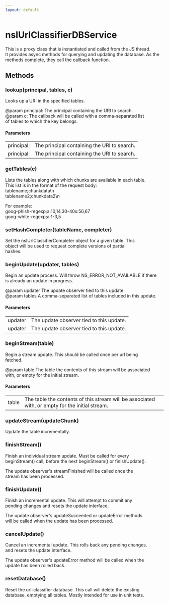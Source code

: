 ```yaml
---
layout: default
---
```


# nsIUrlClassifierDBService #
  
This is a proxy class that is instantiated and called from the JS thread.  
It provides async methods for querying and updating the database.  As the  
methods complete, they call the callback function.  
  

## Methods ##

### lookup(principal, tables, c) ###
  
Looks up a URI in the specified tables.  
  
@param principal: The principal containing the URI to search.  
@param c: The callback will be called with a comma-separated list  
       of tables to which the key belongs.  
  

#### Parameters ####

<table>

<tr>
<td>principal:</td>
<td>The principal containing the URI to search.  
</td>
</tr>

<tr>
<td>principal:</td>
<td>The principal containing the URI to search.  
</td>
</tr>

</table>

### getTables(c) ###
  
Lists the tables along with which chunks are available in each table.  
This list is in the format of the request body:  
  tablename;chunkdata\n  
  tablename2;chunkdata2\n  
  
For example:  
  goog-phish-regexp;a:10,14,30-40s:56,67  
  goog-white-regexp;a:1-3,5  
  

### setHashCompleter(tableName, completer) ###
  
Set the nsIUrlClassifierCompleter object for a given table.  This  
object will be used to request complete versions of partial  
hashes.  
  

### beginUpdate(updater, tables) ###
  
Begin an update process.  Will throw NS_ERROR_NOT_AVAILABLE if there  
is already an update in progress.  
  
@param updater The update observer tied to this update.  
@param tables A comma-separated list of tables included in this update.  
  

#### Parameters ####

<table>

<tr>
<td>updater</td>
<td>The update observer tied to this update.  
</td>
</tr>

<tr>
<td>updater</td>
<td>The update observer tied to this update.  
</td>
</tr>

</table>

### beginStream(table) ###
  
Begin a stream update.  This should be called once per url being  
fetched.  
  
@param table The table the contents of this stream will be associated  
             with, or empty for the initial stream.  
  

#### Parameters ####

<table>

<tr>
<td>table</td>
<td>The table the contents of this stream will be associated  
             with, or empty for the initial stream.  
</td>
</tr>

</table>

### updateStream(updateChunk) ###
  
Update the table incrementally.  
  

### finishStream() ###
  
Finish an individual stream update.  Must be called for every  
beginStream() call, before the next beginStream() or finishUpdate().  
  
The update observer's streamFinished will be called once the  
stream has been processed.  
  

### finishUpdate() ###
  
Finish an incremental update.  This will attempt to commit any  
pending changes and resets the update interface.  
  
The update observer's updateSucceeded or updateError methods  
will be called when the update has been processed.  
  

### cancelUpdate() ###
  
Cancel an incremental update.  This rolls back any pending changes.  
and resets the update interface.  
  
The update observer's updateError method will be called when the  
update has been rolled back.  
  

### resetDatabase() ###
  
Reset the url-classifier database.  This call will delete the existing  
database, emptying all tables.  Mostly intended for use in unit tests.  
  
